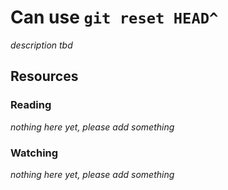 # Can use `git reset HEAD^`

_description tbd_

## Resources

### Reading

_nothing here yet, please add something_

### Watching

_nothing here yet, please add something_
